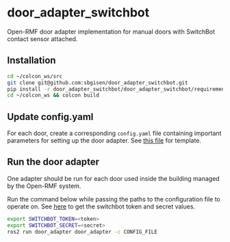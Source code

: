 # door_adapter_switchbot

Open-RMF door adapter implementation for manual doors with SwitchBot contact sensor attached.

## Installation

```bash
cd ~/colcon_ws/src
git clone git@github.com:sbgisen/door_adapter_switchbot.git
pip install -r door_adapter_switchbot/door_adapter_switchbot/requirements.txt
cd ~/colcon_ws && colcon build
```

## Update config.yaml

For each door, create a corresponding `config.yaml` file containing important parameters for setting up the door adapter. See [this file](door_adapter_switchbot/config_template.yaml) for template.

<!-- TODO: detailed instruction -->

## Run the door adapter

One adapter should be run for each door used inside the building managed by the Open-RMF system.

Run the command below while passing the paths to the configuration file to operate on. See [here](https://support.switch-bot.com/hc/ja/articles/12822710195351-%E3%83%88%E3%83%BC%E3%82%AF%E3%83%B3%E3%81%AE%E5%8F%96%E5%BE%97%E6%96%B9%E6%B3%95) to get the switchbot token and secret values.

```bash
export SWITCHBOT_TOKEN=<token>
export SWITCHBOT_SECRET=<secret>
ros2 run door_adapter door_adapter -c CONFIG_FILE
```

